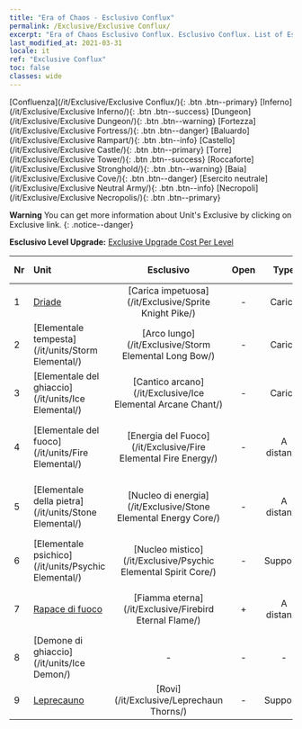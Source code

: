 ```yaml
---
title: "Era of Chaos - Esclusivo Conflux"
permalink: /Exclusive/Exclusive Conflux/
excerpt: "Era of Chaos Esclusivo Conflux. Esclusivo Conflux. List of Esclusivo Conflux in Era of Chaos"
last_modified_at: 2021-03-31
locale: it
ref: "Exclusive Conflux"
toc: false
classes: wide
---
```

 [Confluenza](/it/Exclusive/Exclusive Conflux/){: .btn .btn--primary} [Inferno](/it/Exclusive/Exclusive Inferno/){: .btn .btn--success} [Dungeon](/it/Exclusive/Exclusive Dungeon/){: .btn .btn--warning} [Fortezza](/it/Exclusive/Exclusive Fortress/){: .btn .btn--danger} [Baluardo](/it/Exclusive/Exclusive Rampart/){: .btn .btn--info} [Castello](/it/Exclusive/Exclusive Castle/){: .btn .btn--primary} [Torre](/it/Exclusive/Exclusive Tower/){: .btn .btn--success} [Roccaforte](/it/Exclusive/Exclusive Stronghold/){: .btn .btn--warning} [Baia](/it/Exclusive/Exclusive Cove/){: .btn .btn--danger} [Esercito neutrale](/it/Exclusive/Exclusive Neutral Army/){: .btn .btn--info} [Necropoli](/it/Exclusive/Exclusive Necropolis/){: .btn .btn--primary} 

**Warning** You can get more information about Unit's Exclusive by clicking on Exclusive link. 
{: .notice--danger}

 **Esclusivo Level Upgrade:** [Exclusive Upgrade Cost Per Level](/Exclusive/ExclusiveUpgradeCostPerLevel/)

  | Nr |         Unit        | Esclusivo | Open  |    Type   |  Item to Rank UP      |  Skin   |
  |:---|:--------------------|:-------------:|:-----:|:---------:|:---------------------:|:-------:|
  | 1  | [Driade](/it/units/Sprite/) | [Carica impetuosa](/it/Exclusive/Sprite Knight Pike/) | - | Carica | [Token Carica impetuosa](/it/Items/con_916/) | - |
  | 2  | [Elementale tempesta](/it/units/Storm Elemental/) | [Arco lungo](/it/Exclusive/Storm Elemental Long Bow/) | - | Carica | [Token Arco lungo](/it/Items/con_914/) | - |
  | 3  | [Elementale del ghiaccio](/it/units/Ice Elemental/) | [Cantico arcano](/it/Exclusive/Ice Elemental Arcane Chant/) | - | Carica | [Token Cantico arcano](/it/Items/con_915/) | - |
  | 4  | [Elementale del fuoco](/it/units/Fire Elemental/) | [Energia del Fuoco](/it/Exclusive/Fire Elemental Fire Energy/) | - | A distanza | [Token Energia del Fuoco](/it/Items/con_998/) | [Skin speciale Energia del Fuoco](/it/Items/con_666/) |
  | 5  | [Elementale della pietra](/it/units/Stone Elemental/) | [Nucleo di energia](/it/Exclusive/Stone Elemental Energy Core/) | - | A distanza | [Token Nucleo di energia](/it/Items/con_999/) | [Skin speciale Nucleo di energia](/it/Items/con_667/) |
  | 6  | [Elementale psichico](/it/units/Psychic Elemental/) | [Nucleo mistico](/it/Exclusive/Psychic Elemental Spirit Core/) | - | Supporto | [Token Nucleo mistico](/it/Items/con_1000/) | [Skin speciale Nucleo mistico](/it/Items/con_668/) |
  | 7  | [Rapace di fuoco](/it/units/Firebird/) | [Fiamma eterna](/it/Exclusive/Firebird Eternal Flame/) | + | A distanza | [Token Fiamma eterna](/it/Items/con_1001/) | [Skin speciale Fiamma eterna](/it/Items/con_669/) |
  | 8  | [Demone di ghiaccio](/it/units/Ice Demon/) | - | - | - | none | none |
  | 9  | [Leprecauno](/it/units/Leprechaun/) | [Rovi](/it/Exclusive/Leprechaun Thorns/) | - | Supporto | - | - |
